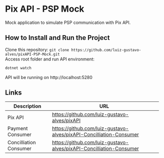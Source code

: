# Pix API - PSP Mock

Mock application to simulate PSP communication with Pix API.

## How to Install and Run the Project
Clone this repository: `git clone https://github.com/luiz-gustavo-alves/pixAPI-PSP-Mock.git`
<br>
Access root folder and run API environment:
```bash
dotnet watch

```
API will be running on http://localhost:5280

## Links

| Description | URL |
| --- | --- |
| Pix API | https://github.com/luiz-gustavo-alves/pixAPI 
| Payment Consumer | https://github.com/luiz-gustavo-alves/pixAPI-Concilliation-Consumer
| Concilliation Consumer | https://github.com/luiz-gustavo-alves/pixAPI-Concilliation-Consumer

